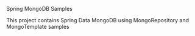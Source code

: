 Spring MongoDB Samples

This project contains Spring Data MongoDB using MongoRepository and MongoTemplate samples 
